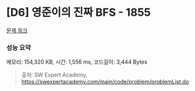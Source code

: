 # [D6] 영준이의 진짜 BFS - 1855 

[문제 링크](https://swexpertacademy.com/main/code/problem/problemDetail.do?contestProbId=AV5LnipaDvwDFAXc) 

### 성능 요약

메모리: 154,320 KB, 시간: 1,556 ms, 코드길이: 3,444 Bytes



> 출처: SW Expert Academy, https://swexpertacademy.com/main/code/problem/problemList.do